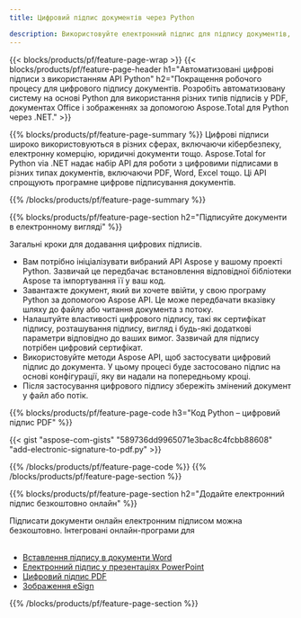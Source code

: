 ```yaml
---
title: Цифровий підпис документів через Python  

description: Використовуйте електронний підпис для підпису документів, зокрема Microsoft Word, Excel, PowerPoint, PDF і зображень, за допомогою програми Python. Вставте eSginature онлайн через додаток.
---
```


{{< blocks/products/pf/feature-page-wrap >}}
{{< blocks/products/pf/feature-page-header h1="Автоматизовані цифрові підписи з використанням API Python" h2="Покращення робочого процесу для цифрового підпису документів. Розробіть автоматизовану систему на основі Python для використання різних типів підписів у PDF, документах Office і зображеннях за допомогою Aspose.Total для Python через .NET." >}}

{{% blocks/products/pf/feature-page-summary %}}
Цифрові підписи широко використовуються в різних сферах, включаючи кібербезпеку, електронну комерцію, юридичні документи тощо. Aspose.Total for Python via .NET надає набір API для роботи з цифровими підписами в різних типах документів, включаючи PDF, Word, Excel тощо. Ці API спрощують програмне цифрове підписування документів.

{{% /blocks/products/pf/feature-page-summary  %}}

{{% blocks/products/pf/feature-page-section  h2="Підписуйте документи в електронному вигляді" %}}

Загальні кроки для додавання цифрових підписів.  
- Вам потрібно ініціалізувати вибраний API Aspose у вашому проекті Python.  Зазвичай це передбачає встановлення відповідної бібліотеки Aspose та імпортування її у ваш код. 
- Завантажте документ, який ви хочете ввійти, у свою програму Python за допомогою Aspose API.  Це може передбачати вказівку шляху до файлу або читання документа з потоку.
- Налаштуйте властивості цифрового підпису, такі як сертифікат підпису, розташування підпису, вигляд і будь-які додаткові параметри відповідно до ваших вимог. Зазвичай для підпису потрібен цифровий сертифікат.
- Використовуйте методи Aspose API, щоб застосувати цифровий підпис до документа.  У цьому процесі буде застосовано підпис на основі конфігурації, яку ви надали на попередньому кроці.
- Після застосування цифрового підпису збережіть змінений документ у файл або потік.

{{% blocks/products/pf/feature-page-code h3="Код Python – цифровий підпис PDF" %}}

{{< gist "aspose-com-gists" "589736dd9965071e3bac8c4fcbb88608" "add-electronic-signature-to-pdf.py" >}}

{{% /blocks/products/pf/feature-page-code  %}}
{{% /blocks/products/pf/feature-page-section %}}

{{% blocks/products/pf/feature-page-section  h2="Додайте електронний підпис безкоштовно онлайн" %}}

Підписати документи онлайн електронним підписом можна безкоштовно. Інтегровані онлайн-програми для<br /><br />

- [Вставлення підпису в документи Word](https://products.aspose.com/total/python-net/signature/word/)
- [Електронний підпис у презентаціях PowerPoint](https://products.aspose.com/total/python-net/signature/powerpoint/)
- [Цифровий підпис PDF](https://products.aspose.com/total/python-net/signature/pdf/)
- [Зображення eSign](https://products.aspose.com/total/python-net/signature/image/)

{{% /blocks/products/pf/feature-page-section %}}